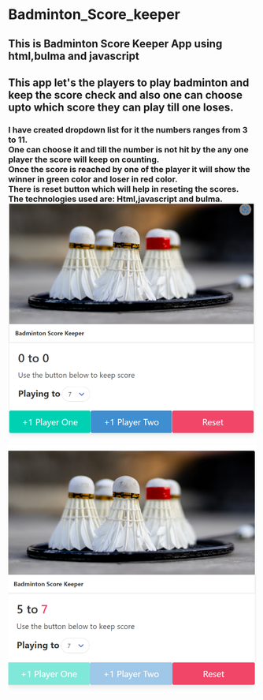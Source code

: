 # Badminton_Score_keeper

## This is Badminton Score Keeper App using html,bulma and javascript <br/>
## This app let's the players to play badminton and keep the score check and also one can choose upto which score they can play till one loses.

<h3>I have created dropdown list for it the numbers ranges from 3 to 11.<br/>
One can choose it and till the number is not hit by the any one player the score will keep on counting. <br/>
Once the score is reached by one of the player it will show the winner in green color and loser in red color. <br />
There is reset button which will help in reseting the scores.<br/>
<b>The technologies used are: Html,javascript and bulma.</b><br/>
<img src="snap1.png"><br/>
<img src="snap2.png"><br/>
</h3>
